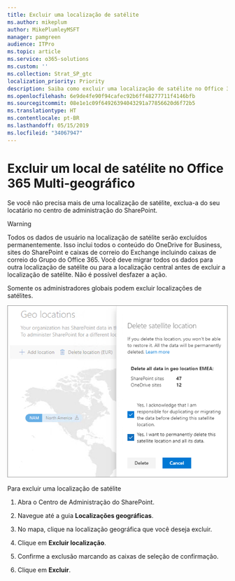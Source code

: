 ```yaml
---
title: Excluir uma localização de satélite
ms.author: mikeplum
author: MikePlumleyMSFT
manager: pamgreen
audience: ITPro
ms.topic: article
ms.service: o365-solutions
ms.custom: ''
ms.collection: Strat_SP_gtc
localization_priority: Priority
description: Saiba como excluir uma localização de satélite no Office 365 Multi-geográfico.
ms.openlocfilehash: 6e9de4fe90f94cafec92b6ff48277711f4146bfb
ms.sourcegitcommit: 08e1e1c09f64926394043291a77856620d6f72b5
ms.translationtype: HT
ms.contentlocale: pt-BR
ms.lasthandoff: 05/15/2019
ms.locfileid: "34067947"
---
```

# <a name="delete-a-satellite-location-in-office-365-multi-geo"></a>Excluir um local de satélite no Office 365 Multi-geográfico

Se você não precisa mais de uma localização de satélite, exclua-a do seu locatário no centro de administração do SharePoint.

> [!WARNING]
> Todos os dados de usuário na localização de satélite serão excluídos permanentemente. Isso inclui todos o conteúdo do OneDrive for Business, sites do SharePoint e caixas de correio do Exchange incluindo caixas de correio do Grupo do Office 365. Você deve migrar todos os dados para outra localização de satélite ou para a localização central antes de excluir a localização de satélite. Não é possível desfazer a ação.

Somente os administradores globais podem excluir localizações de satélites.

![Captura de tela de um centro de administração multi-geográfico mostrando a exclusão da interface do usuário de uma localização](media/multi-geo-delete-satellite-location.png)

Para excluir uma localização de satélite

1. Abra o Centro de Administração do SharePoint.

2. Navegue até a guia **Localizações geográficas**.

3. No mapa, clique na localização geográfica que você deseja excluir.

4. Clique em **Excluir localização**.

5. Confirme a exclusão marcando as caixas de seleção de confirmação.

6. Clique em **Excluir**.
